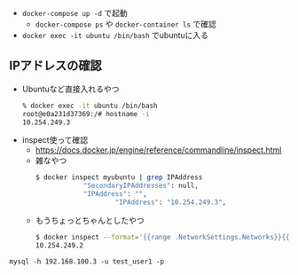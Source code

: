 
* `docker-compose up -d` で起動
  * `docker-compose ps` や `docker-container ls` で確認
* `docker exec -it ubuntu /bin/bash` でubuntuに入る


## IPアドレスの確認

* Ubuntuなど直接入れるやつ
    ```bash
    % docker exec -it ubuntu /bin/bash
    root@e0a231d37369:/# hostname -i
    10.254.249.3
    ```
* inspect使って確認
  * https://docs.docker.jp/engine/reference/commandline/inspect.html
  * 雑なやつ
    ```bash
    $ docker inspect myubuntu | grep IPAddress
                "SecondaryIPAddresses": null,
                "IPAddress": "",
                        "IPAddress": "10.254.249.3",
    ```
  * もうちょっとちゃんとしたやつ
    ```bash
    $ docker inspect --format='{{range .NetworkSettings.Networks}}{{.IPAddress}}{{end}}' myubuntu
    10.254.249.2
    ```


```
mysql -h 192.168.100.3 -u test_user1 -p
```